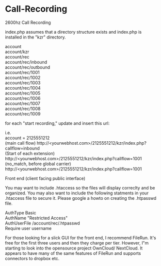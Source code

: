 # Call-Recording
2600hz Call Recording

index.php assumes that a directory structure exists and index.php is installed in the "kzr" directory.

account \
account/kzr \
account/rec \
  account/rec/inbound \
  account/rec/outbound \
  account/rec/1001 \
  account/rec/1002 \
  account/rec/1003 \
  account/rec/1004 \
  account/rec/1005 \
  account/rec/1006 \
  account/rec/1007 \
  account/rec/1008 \
  account/rec/1009 


for each "start recording," update and insert this url:

i.e. \
account = 2125551212 \
(main call flow) http://<yourwebhost.com>/2125551212/kzr/index.php?callflow=inbound \
(Start of each extension) http://<yourwebhost.com>/2125551212/kzr/index.php?callflow=1001 \
(no_match, before global carrier) http://<yourwebhost.com>/2125551212/kzr/index.php?callflow=1001 

Front end (client facing public interface)

You may want to include .htaccess so the files will display correclty and be organized.
You may also want to include the following statments in your .htaccess file to secure it. Please google a howto 
on creating the .htpasswd file.

AuthType Basic \
AuthName "Restricted Access" \
AuthUserFile /account/rec/.htpasswd \
Require user username

For those looking for a slick GUI for the front end, I recommend FileRun. It's free for the first three users and then they charge per tier. However, I"m starting to look into the opensource project OwnCloud/ NextCloud. It appears to have many of the same features of FileRun and supports connectors to dropbox etc.  
